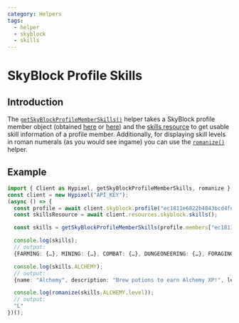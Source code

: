 ```yaml
---
category: Helpers
tags:
  - helper
  - skyblock
  - skills
---
```

# SkyBlock Profile Skills

## Introduction

The [<code class="language-javascript"><span class="token function">getSkyBlockProfileMemberSkills</span><span class="token punctuation">(</span><span class="token punctuation">)</span></code>](/ts-api/modules/helpers_skyblockskills/#getskyblockprofilememberskills) helper takes a SkyBlock profile member object (obtained [here](/ts-api/classes/methods/skyblock.skyblock/#profile) or [here](/ts-api/classes/methods/skyblock/profiles.skyblockprofiles/#uuid)) and the [skills resource](/ts-api/classes/methods/resources/skyblock.skyblockresources/#skills) to get usable skill information of a profile member. Additionally, for displaying skill levels in roman numerals (as you would see ingame) you can use the [<code class="language-javascript"><span class="token function">romanize</span><span class="token punctuation">(</span><span class="token punctuation">)</span></code>](/ts-api/modules/helpers_romanize/#romanize) helper.

## Example

```typescript
import { Client as Hypixel, getSkyBlockProfileMemberSkills, romanize } from "@zikeji/hypixel";
const client = new Hypixel("API_KEY");
(async () => {
  const profile = await client.skyblock.profile("ec1811e6822b4843bcd4fef82f75deb7");
  const skillsResource = await client.resources.skyblock.skills();

  const skills = getSkyBlockProfileMemberSkills(profile.members["ec1811e6822b4843bcd4fef82f75deb7"], skillsResource);

  console.log(skills);
  // output:
  {FARMING: {…}, MINING: {…}, COMBAT: {…}, DUNGEONEERING: {…}, FORAGING: {…}, …}

  console.log(skills.ALCHEMY);
  // output:
  {name: "Alchemy", description: "Brew potions to earn Alchemy XP!", level: 50, exp: 55823363.920003295, totalExpToLevel: 55172425, …}

  console.log(romanize(skills.ALCHEMY.level));
  // output:
  "L"
})();
```